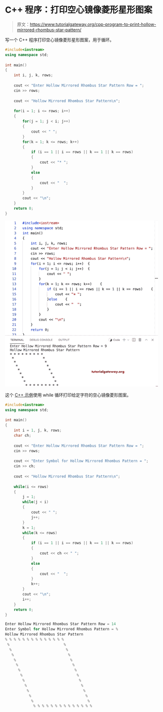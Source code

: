 # C++ 程序：打印空心镜像菱形星形图案

> 原文：<https://www.tutorialgateway.org/cpp-program-to-print-hollow-mirrored-rhombus-star-pattern/>

写一个 C++ 程序打印空心镜像菱形星形图案，用于循环。

```cpp
#include<iostream>
using namespace std;

int main()
{
	int i, j, k, rows;

    cout << "Enter Hollow Mirrored Rhombus Star Pattern Row = ";
    cin >> rows;

    cout << "Hollow Mirrored Rhombus Star Pattern\n"; 

    for(i = 1; i <= rows; i++)
    {
    	for(j = 1; j < i; j++)
		{
            cout << " ";
        }
        for(k = 1; k <= rows; k++)
        {
            if (i == 1 || i == rows || k == 1 || k == rows)
            {
                cout << "* ";
            }
            else
            {
                cout << "  ";
            }         
        }
        cout << "\n";
    }		
 	return 0;
}
```

![C++ Program to Print Hollow Mirrored Rhombus Star Pattern](img/11e715bca8d4c5dd9fa38117224dfe62.png)

这个 [C++ 示例](https://www.tutorialgateway.org/cpp-programs/)使用 while 循环打印给定字符的空心镜像菱形图案。

```cpp
#include<iostream>
using namespace std;

int main()
{
	int i = 1, j, k, rows;
    char ch;

    cout << "Enter Hollow Mirrored Rhombus Star Pattern Row = ";
    cin >> rows;

    cout << "Enter Symbol for Hollow Mirrored Rhombus Pattern = ";
    cin >> ch;

    cout << "Hollow Mirrored Rhombus Star Pattern\n"; 

    while(i <= rows)
    {
        j = 1; 
    	while(j < i)
		{
            cout << " ";
            j++;
        }
        k = 1; 
        while(k <= rows)
        {
            if (i == 1 || i == rows || k == 1 || k == rows)
            {
                cout << ch << " ";
            }
            else
            {
                cout << "  ";
            }   
            k++;      
        }
        cout << "\n";
        i++;
    }		
 	return 0;
}
```

```cpp
Enter Hollow Mirrored Rhombus Star Pattern Row = 14
Enter Symbol for Hollow Mirrored Rhombus Pattern = %
Hollow Mirrored Rhombus Star Pattern
% % % % % % % % % % % % % % 
 %                         % 
  %                         % 
   %                         % 
    %                         % 
     %                         % 
      %                         % 
       %                         % 
        %                         % 
         %                         % 
          %                         % 
           %                         % 
            %                         % 
             % % % % % % % % % % % % % % 
```